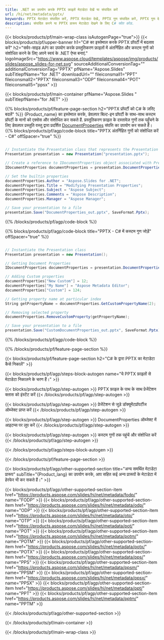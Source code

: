 ```yaml
---
title: .NET का उपयोग करके PPTX फ़ाइलें मेटाडेटा देखें या संपादित करें
url: /hi/net/metadata/pptx/
keywords: PPTX मेटाडेटा संपादित करें, PPTX मेटाडेटा देखें, PPTX गुण संपादित करें, PPTX गुण देखें
description: संपादित करने या PPTX प्रारूप मेटाडेटा देखने के लिए C# स्रोत कोड.
---
```


{{< blocks/products/pf/main-wrap-class isAutogenPage="true">}}
{{< blocks/products/pf/upper-banner h1="C# का इस्तेमाल करके PPTX प्रॉपर्टी में बदलाव करें" h2="सर्वर-साइड API का उपयोग करके प्रस्तुतिकरण फ़ाइलों में अंतर्निहित और कस्टम गुणों को संशोधित करने के लिए अपने स्वयं के .NET ऐप्स बनाएं." logoImageSrc="https://www.aspose.cloud/templates/aspose/img/products/slides/aspose_slides-for-net.svg" sourceAdditionalConversionTag="" additionalConversionTag="PPTX" pfName="Aspose.Slides" subTitlepfName="for .NET" downloadUrl="" fileiconsmall1="PPT" fileiconsmall2="PPTX" fileiconsmall3="ODP" fileiconsmall4="POT" fileiconsmall5="ppsx" >}}

{{< blocks/products/pf/main-container pfName="Aspose.Slides " subTitlepfName="for .NET" >}}

{{% blocks/products/pf/feature-page-section  h2="PPTX प्रॉपर्टी को C# के ज़रिए बदलें" %}}
{Product_name} का इस्तेमाल करके, डेवलपर बिल्ट-इन प्रॉपर्टी के साथ-साथ कस्टम प्रॉपर्टी के मानों को एक्सेस और संशोधित कर सकते हैं. प्रस्तुतिकरण फ़ाइल के दस्तावेज़ गुणों तक पहुँचने के लिए डेवलपर प्रस्तुति वस्तु द्वारा प्रदर्शित [DocumentProperties](https://reference.aspose.com/slides/net/aspose.slides/documentproperties/) संपत्ति का उपयोग कर सकते हैं।
{{% blocks/products/pf/agp/code-block title="PPTX अंतर्निहित गुणों को संशोधित करें - C#" offSpacer="true" %}}

```cs

// Instantiate the Presentation class that represents the Presentation
Presentation presentation = new Presentation("presentation.pptx");

// Create a reference to IDocumentProperties object associated with Presentation
IDocumentProperties documentProperties = presentation.DocumentProperties;

// Set the builtin properties
documentProperties.Author = "Aspose.Slides for .NET";
documentProperties.Title = "Modifying Presentation Properties";
documentProperties.Subject = "Aspose Subject";
documentProperties.Comments = "Aspose Description";
documentProperties.Manager = "Aspose Manager";

// Save your presentation to a file
presentation.Save("DocumentProperties_out.pptx", SaveFormat.Pptx);
```

{{% /blocks/products/pf/agp/code-block %}}

{{% blocks/products/pf/agp/code-block title="PPTX - C# में कस्टम गुण जोड़ें" offSpacer="true" %}}

```cs

// Instantiate the Presentation class
Presentation presentation = new Presentation();

// Getting Document Properties
IDocumentProperties documentProperties = presentation.DocumentProperties;

// Adding Custom properties
documentProperties["New Custom"] = 12;
documentProperties["My Name"] = "Aspose Metadata Editor";
documentProperties["Custom"] = 124;

// Getting property name at particular index
String getPropertyName = documentProperties.GetCustomPropertyName(2);

// Removing selected property
documentProperties.RemoveCustomProperty(getPropertyName);

// Save your presentation to a file
presentation.Save("CustomDocumentProperties_out.pptx", SaveFormat.Pptx);
```

{{% /blocks/products/pf/agp/code-block %}}

{{% /blocks/products/pf/feature-page-section %}}

{{< blocks/products/pf/feature-page-section  h2="C# के द्वारा PPTX का मेटाडेटा कैसे निकालें" >}}

{{< blocks/products/pf/agp/steps-block-autogen name="ये PPTX फ़ाइलों से मेटाडेटा निकालने के चरण हैं।" >}}

{{< blocks/products/pf/agp/step-autogen >}}
PPTX फ़ाइल के पाथ के साथ प्रेजेंटेशन क्लास को इंस्टेंट करें
{{< /blocks/products/pf/agp/step-autogen >}}

{{< blocks/products/pf/agp/step-autogen >}}
प्रेजेंटेशन से जुड़े डॉक्यूमेंटप्रॉपर्टीज ऑब्जेक्ट प्राप्त करें
{{< /blocks/products/pf/agp/step-autogen >}}

{{< blocks/products/pf/agp/step-autogen >}}
DocumentProperties ऑब्जेक्ट में आइटम्स पर लूप करें
{{< /blocks/products/pf/agp/step-autogen >}}

{{< blocks/products/pf/agp/step-autogen >}}
कस्टम गुणों तक पहुंचें और संशोधित करें
{{< /blocks/products/pf/agp/step-autogen >}}

{{< /blocks/products/pf/agp/steps-block-autogen >}}

{{< /blocks/products/pf/feature-page-section >}}

{{< blocks/products/pf/agp/other-supported-section title="अन्य समर्थित मेटाडेटा प्रारूप" subTitle="{Product_lang} का उपयोग करके, आप सहित कई अन्य प्रारूपों के मेटाडेटा में हेरफेर भी कर सकते हैं।" >}}

{{< blocks/products/pf/agp/other-supported-section-item href="https://products.aspose.com/slides/hi/net/metadata/fodp/" name="FODP" >}}
{{< blocks/products/pf/agp/other-supported-section-item href="https://products.aspose.com/slides/hi/net/metadata/odp/" name="ODP" >}}
{{< blocks/products/pf/agp/other-supported-section-item href="https://products.aspose.com/slides/hi/net/metadata/otp/" name="OTP" >}}
{{< blocks/products/pf/agp/other-supported-section-item href="https://products.aspose.com/slides/hi/net/metadata/pot/" name="POT" >}}
{{< blocks/products/pf/agp/other-supported-section-item href="https://products.aspose.com/slides/hi/net/metadata/potm/" name="POTM" >}}
{{< blocks/products/pf/agp/other-supported-section-item href="https://products.aspose.com/slides/hi/net/metadata/potx/" name="POTX" >}}
{{< blocks/products/pf/agp/other-supported-section-item href="https://products.aspose.com/slides/hi/net/metadata/pps/" name="PPS" >}}
{{< blocks/products/pf/agp/other-supported-section-item href="https://products.aspose.com/slides/hi/net/metadata/ppsm/" name="PPSM" >}}
{{< blocks/products/pf/agp/other-supported-section-item href="https://products.aspose.com/slides/hi/net/metadata/ppsx/" name="PPSX" >}}
{{< blocks/products/pf/agp/other-supported-section-item href="https://products.aspose.com/slides/hi/net/metadata/ppt/" name="PPT" >}}
{{< blocks/products/pf/agp/other-supported-section-item href="https://products.aspose.com/slides/hi/net/metadata/pptm/" name="PPTM" >}}


{{< /blocks/products/pf/agp/other-supported-section >}}

{{< /blocks/products/pf/main-container >}}
    
{{< /blocks/products/pf/main-wrap-class >}}